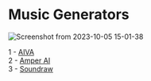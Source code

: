 <h1>
  Music Generators
</h1>

![Screenshot from 2023-10-05 15-01-38](https://github.com/echoWebNerds/Dev-Bookmarks/assets/122268379/3a539440-e573-442f-9ca4-952a2a60c46f)



1 - <a href="https://www.aiva.ai/">AIVA</a> <br>
2 - <a href="https://welcome.ai/solution/amper">Amper AI</a> <br>
3 - <a href="https://soundraw.io/">Soundraw</a> <br>
